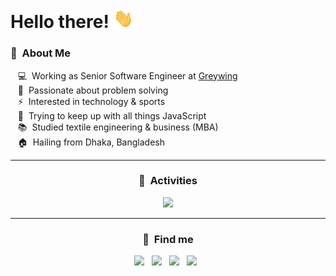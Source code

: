 <h1>Hello there! <img src="https://raw.githubusercontent.com/ABSphreak/ABSphreak/master/gifs/Hi.gif" width="32"></h1>

### :space_invader: &nbsp;About Me

&nbsp;&nbsp;&nbsp;:computer: &nbsp;Working as Senior Software Engineer at [Greywing](https://grey-wing.com/)\
&nbsp;&nbsp;&nbsp;:heartbeat: &nbsp;Passionate about problem solving\
&nbsp;&nbsp;&nbsp;:zap: &nbsp;Interested in technology & sports\
&nbsp;&nbsp;&nbsp;:rocket: &nbsp;Trying to keep up with all things JavaScript\
&nbsp;&nbsp;&nbsp;:books: &nbsp;Studied textile engineering & business (MBA)\
&nbsp;&nbsp;&nbsp;:house: &nbsp;Hailing from Dhaka, Bangladesh

---
<h3 align="center">🎯&nbsp;&nbsp;Activities</h3>
<p align="center">
<!--   <img width="auto" src ="https://github-readme-stats.vercel.app/api?username=kukiron&show_icons=true&count_private=true&theme=nightowl&hide_border=true&hide=issues,contribs&bg_color=00000000"> -->
<!--   <img width="auto" src ="https://github-readme-stats.vercel.app/api/top-langs/?username=kukiron&layout=compact&hide_border=true&theme=nightowl&bg_color=00000000&langs_count=6"> -->
  <img width="auto" src ="https://streak-stats.demolab.com?user=kukiron&theme=Javascript&currStreakNum=4ECDC4&sideNums=4ECDC4&ring=FFA500&fire=FF6B6B&background=FFFFFF00&stroke=4CAF50&currStreakLabel=869BF5&sideLabels=869BF5&dates=F4CE2F">
</p>

<!-- ---   -->

<!-- <img width="1091" alt="Coding activity over last 30 days" src="https://wakatime.com/share/@kukiron/a3bf4eec-e64e-4860-b471-32e740bc433b.png">

---

<img width="1091" alt="Languages over last 30 days" src="https://wakatime.com/share/@kukiron/1d5308be-778b-4f08-912b-659b9a90f78c.png">

--- -->

<!-- <h3 align="center">🛠️&nbsp;&nbsp;Experienced with</h3>
<p align="center">
  <table border="0" align="center">
   <tr>
     <td align="center">
       <img align="center" src="https://img.shields.io/badge/JavaScript-F7DF1E?style=for-the-badge&logo=javascript&logoColor=black" />
     </td>
     <td align="center">
       <img align="center" src="https://img.shields.io/badge/typescript-%23007ACC.svg?style=for-the-badge&logo=typescript&logoColor=white" />
     </td>
   </tr>
    <tr>
      <td align="center">
        <img align="center" src="https://img.shields.io/badge/react-7dd7f8?style=for-the-badge&logo=react&logoColor=black" />
      </td>
      <td align="center">
        <img align="center" src="https://img.shields.io/badge/react_native-%2320232a.svg?style=for-the-badge&logo=react&logoColor=%2361DAFB" />
      </td>
   </tr>
    <tr>
      <td align="center">
        <img align="center" src="https://img.shields.io/badge/redux-%23593d88.svg?style=for-the-badge&logo=redux&logoColor=white" />
      </td>
      <td align="center">
        <img align="center" src="https://img.shields.io/badge/node.js-6DA55F?style=for-the-badge&logo=node.js&logoColor=white" />
      </td>
   </tr>
   <tr>
     <td align="center">
       <img align="center" src="https://img.shields.io/badge/express.js-%23404d59.svg?style=for-the-badge&logo=express&logoColor=%2361DAFB" />
     </td>
     <td align="center">
       <img align="center" src="https://img.shields.io/badge/-GraphQL-E10098?style=for-the-badge&logo=graphql&logoColor=white" />
     </td>
   </tr>
   <tr>
     <td align="center">
       <img align="center" src="https://img.shields.io/badge/angular-%23DD0031.svg?style=for-the-badge&logo=angular&logoColor=white" />
     </td>
     <td align="center">
       <img align="center" src="https://img.shields.io/badge/AWS-%23FF9900.svg?style=for-the-badge&logo=amazon-aws&logoColor=white" />
     </td>
   </tr>
  </table> -->

---

<h3 align="center">🔎&nbsp;&nbsp;Find me</h3>
<p align="center">
  <a href="mailto:kafiluddin.kiron@gmail.com?subject=Hello%20Kafil"><img src="https://img.shields.io/badge/Gmail-D14836?style=for-the-badge&logo=gmail&logoColor=white" /></a>&nbsp;&nbsp;
  <a href="https://www.facebook.com/kafiluddin.kiron"><img src="https://img.shields.io/badge/Facebook-1877F2?style=for-the-badge&logo=facebook&logoColor=white" /></a>&nbsp;&nbsp;
  <a href="https://www.twitter.com/kkiron/"><img src="https://img.shields.io/badge/Twitter-1DA1F2?style=for-the-badge&logo=twitter&logoColor=white" /></a>&nbsp;&nbsp;
  <a href="https://www.linkedin.com/in/kukiron/"><img src="https://img.shields.io/badge/LinkedIn-0077B5?style=for-the-badge&logo=linkedin&logoColor=white" /></a>&nbsp;&nbsp;
</p>
